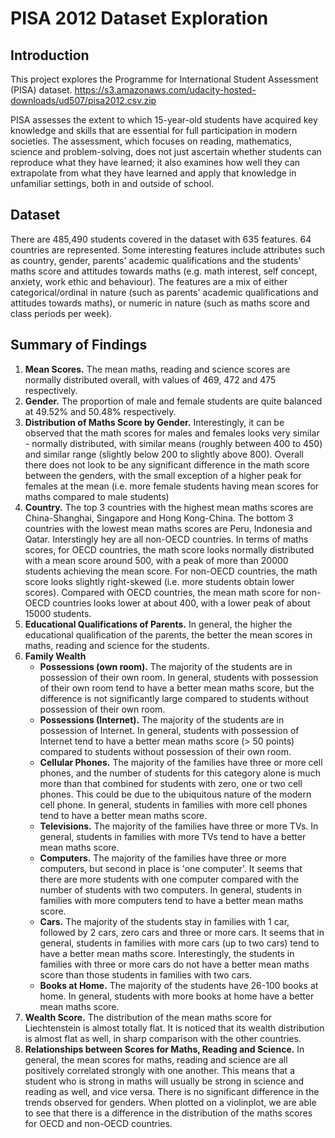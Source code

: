 # PISA 2012 Dataset Exploration

## Introduction
This project explores the Programme for International Student Assessment (PISA) dataset. <https://s3.amazonaws.com/udacity-hosted-downloads/ud507/pisa2012.csv.zip>

PISA assesses the extent to which 15-year-old students have acquired key knowledge and skills that are essential for full participation in modern societies. The assessment, which focuses on reading, mathematics, science and problem-solving, does not just ascertain whether students can reproduce what they have learned; it also examines how well they can extrapolate from what they have learned and apply that knowledge in unfamiliar settings, both in and outside of school.

## Dataset
There are 485,490 students covered in the dataset with 635 features. 64 countries are represented. Some interesting features include attributes such as country, gender, parents' academic qualifications and the students' maths score and attitudes towards maths (e.g. math interest, self concept, anxiety, work ethic and behaviour). The features are a mix of either categorical/ordinal in nature (such as parents' academic qualifications and attitudes towards maths), or numeric in nature (such as maths score and class periods per week).

## Summary of Findings
1. **Mean Scores.** The mean maths, reading and science scores are normally distributed overall, with values of 469, 472 and 475 respectively.
2. **Gender.** The proportion of male and female students are quite balanced at 49.52% and 50.48% respectively.
3. **Distribution of Maths Score by Gender.** Interestingly, it can be observed that the math scores for males and females looks very similar - normally distributed, with similar means (roughly between 400 to 450) and similar range (slightly below 200 to slightly above 800). Overall there does not look to be any significant difference in the math score between the genders, with the small exception of a higher peak for females at the mean (i.e. more female students having mean scores for maths compared to male students)
4. **Country.** The top 3 countries with the highest mean maths scores are China-Shanghai, Singapore and Hong Kong-China. The bottom 3 countries with the lowest mean maths scores are Peru, Indonesia and Qatar. Interstingly hey are all non-OECD countries. In terms of maths scores, for OECD countries, the math score looks normally distributed with a mean score around 500, with a peak of more than 20000 students achieving the mean score. For non-OECD countries, the math score looks slightly right-skewed (i.e. more students obtain lower scores). Compared with OECD countries, the mean math score for non-OECD countries looks lower at about 400, with a lower peak of about 15000 students.
5. **Educational Qualifications of Parents.** In general, the higher the educational qualification of the parents, the better the mean scores in maths, reading and science for the students.
6. **Family Wealth**
    - **Possessions (own room).** The majority of the students are in possession of their own room. In general, students with possession of their own room tend to have a better mean maths score, but the difference is not significantly large compared to students without possession of their own room.
    - **Possessions (Internet).** The majority of the students are in possession of Internet. In general, students with possession of Internet tend to have a better mean maths score (> 50 points) compared to students without possession of their own room.
    - **Cellular Phones.** The majority of the families have three or more cell phones, and the number of students for this category alone is much more than that combined for students with zero, one or two cell phones. This could be due to the ubiquitous nature of the modern cell phone. In general, students in families with more cell phones tend to have a better mean maths score.
    - **Televisions.** The majority of the families have three or more TVs. In general, students in families with more TVs tend to have a better mean maths score.
    - **Computers.** The majority of the families have three or more computers, but second in place is 'one computer'. It seems that there are more students with one computer compared with the number of students with two computers. In general, students in families with more computers tend to have a better mean maths score.
    - **Cars.** The majority of the students stay in families with 1 car, followed by 2 cars, zero cars and three or more cars. It seems that in general, students in families with more cars (up to two cars) tend to have a better mean maths score. Interestingly, the students in families with three or more cars do not have a better mean maths score than those students in families with two cars.
    - **Books at Home.** The majority of the students have 26-100 books at home. In general, students with more books at home have a better mean maths score.
7. **Wealth Score.** The distribution of the mean maths score for Liechtenstein is almost totally flat. It is noticed that its wealth distribution is almost flat as well, in sharp comparison with the other countries.
8. **Relationships between Scores for Maths, Reading and Science.** In general, the mean scores for maths, reading and science are all positively correlated strongly with one another. This means that a student who is strong in maths will usually be strong in science and reading as well, and vice versa. There is no significant difference in the trends observed for genders. When plotted on a violinplot, we are able to see that there is a difference in the distribution of the maths scores for OECD and non-OECD countries.

